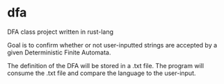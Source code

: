 # dfa
DFA class project written in rust-lang

Goal is to confirm whether or not user-inputted strings are accepted by a given Deterministic Finite Automata.

The definition of the DFA will be stored in a .txt file. The program will consume the .txt file and compare the language to the user-input.
